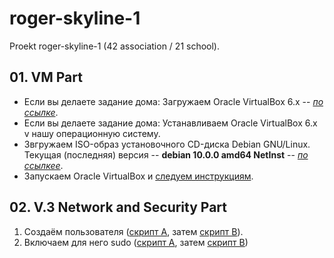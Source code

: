 # roger-skyline-1 #

Proekt roger-skyline-1 (42 association / 21 school).

## 01. VM Part ##

* Если вы делаете задание дома: Загружаем Oracle VirtualBox 6.x -- *[по ссылке](https://www.virtualbox.org/wiki/Downloads)*.
* Если вы делаете задание дома: Устанавливаем Oracle VirtualBox 6.x v нашу операционную систему.
* Звгружаем ISO-образ установочного CD-диска Debian GNU/Linux. Текущая (последняя) версия -- **debian 10.0.0  amd64 NetInst** -- *[по ссылкеe](https://cdimage.debian.org/debian-cd/current/amd64/iso-cd/)*.
* Запускаем Oracle VirtualBox и [следуем инструкциям](00-VM/README.md). 

## 02. V.3 Network and Security Part

1. Создаём пользователя ([скрипт A](01-network-and-security/01a-add-user.sh), затем [скрипт B](01-network-and-security/01b-add-user.sh)).
2. Включаем для него sudo ([скрипт A](01-network-and-security/02a-sudo.sh), затем [скрипт B](01-network-and-security/02b-sudo.sh))